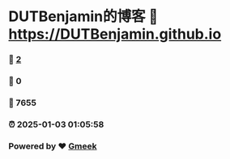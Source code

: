 # DUTBenjamin的博客 :link: https://DUTBenjamin.github.io 
### :page_facing_up: [2](https://DUTBenjamin.github.io/tag.html) 
### :speech_balloon: 0 
### :hibiscus: 7655 
### :alarm_clock: 2025-01-03 01:05:58 
### Powered by :heart: [Gmeek](https://github.com/Meekdai/Gmeek)
